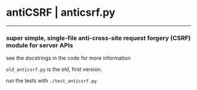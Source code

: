 # antiCSRF | anticsrf.py

---

### super simple, single-file anti-cross-site request forgery (CSRF) module for server APIs

see the docstrings in the code for more information

`old_anticsrf.py` is the old, first version.

run the tests with `./test_anticsrf.py`.